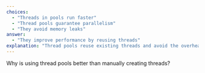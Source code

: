 ```yaml
---
choices:
  - "Threads in pools run faster"
  - "Thread pools guarantee parallelism"
  - "They avoid memory leaks"
answer:
  - "They improve performance by reusing threads"
explanation: "Thread pools reuse existing threads and avoid the overhead of frequent thread creation and destruction."
---
```


Why is using thread pools better than manually creating threads?
